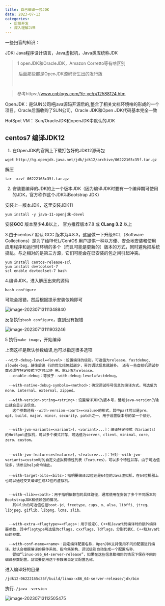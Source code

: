 ```yaml
---
title: 自己编译一套JDK
date: 2023-07-13
categories: 
  - 后端开发
  - 深入理解JVM
---
```


一些扫盲的知识：

JDK: Java程序设计语言，Java虚拟机，Java类库统称JDK

> 1 openJDK和OracleJDK，Amazon Corretto等有啥区别
>
> ​	后面那些都是OpenJDK源码衍生出的发行版
>
> ​	

> 参考https://www.cnblogs.com/Ye-ye/p/12588124.htm

OpenJDK：是SUN公司吧java源码开源后的,整合了相关文档环境啥的形成的一个项目。Oracle后面收购了SUN公司，Oracle JDK和Open JDK代码基本完全一致

HotSpot VM： Sun/OracleJDK和openJDK中默认的JDK

## centos7  编译JDK12

1. 在OpenJDK的官网上下载打包好的JDK12源码包

`wget http://hg.openjdk.java.net/jdk/jdk12/archive/06222165c35f.tar.gz`

解压

`tar -xzvf 06222165c35f.tar.gz`

2. 安装要编译的JDK的上一个版本JDK（因为编译JDK时要有一个编译期可使用的JDK，官方称作这个JDK叫Bootstrap JDK）

安装上一版本JDK，这里安装JDK11

```
yum install -y java-11-openjdk-devel
```

安装**GCC** 版本至少**4.8**以上， 官方推荐版本7.8 或 **CLang 3.2** 以上

3.由于centos7 默认 GCC 版本为4.8.3，这里做一下升级SCL（Software Collections）是为了给RHEL/CentOS 用户提供一种以方便、安全地安装和使用应用程序和运行时环境的多个（而且可能是更新的）版本的方式，同时避免把系统搞乱。与之相对的是第三方源，它们可能会在已安装的包之间引起冲突。

~~~shell
yum install centos-release-scl
yum install devtoolset-7
scl enable devtoolset-7 bash
~~~

4.编译JDK，进入解压出来的源码

`bash configure`

可能会报错，然后根据提示安装依赖即可

![image-20230713111348840](https://typora-1309665611.cos.ap-nanjing.myqcloud.com/typora/image-20230713111348840.png)

反复执行`bash configure`，直到没有报错

![image-20230713111903246](https://typora-1309665611.cos.ap-nanjing.myqcloud.com/typora/image-20230713111903246.png)



5 执行`make image`，开始编译

上面这样是默认参数编译,也可以指定很多选项

~~~shell
--with-debug-level=<level>：设置编译的级别，可选值为release、fastdebug、slowde-bug，越往后进 行的优化措施就越少，带的调试信息就越多。　还有一些虚拟机调试参数必须在特定模式下才可以使 用。默认值为release。
　--enable-debug：等效于--with-debug-level=fastdebug。 
 
　--with-native-debug-symbols=<method>：确定调试符号信息的编译方式，可选值为none、internal、external、zipped。
 
　--with-version-string=<string>：设置编译JDK的版本号，譬如java-version的输出就会显示该信息。
　　这个参数还有--with-version-<part>=<value>的形式，其中part可以是pre、opt、build、major、minor、security、patch之一，用于设置版本号的某一个部分。
 

　--with-jvm-variants=<variant>[，<variant>...]：编译特定模式（Variants）的HotSpot虚拟机，可以多个模式并存，可选值为server、client、minimal、core、zero、custom。

　
　--with-jvm-features=<feature>[，<feature>...]：针对--with-jvm-variants=custom时的自定义虚拟机特性列表（Features），可以多个特性并存，由于可选值较多，请参见help命令输出。
　
　--with-target-bits=<bits>：指明要编译32位还是64位的Java虚拟机，在64位机器上也可以通过交叉编译生成32位的虚拟机。
 

　--with-<lib>=<path>：用于指明依赖包的具体路径，通常使用在安装了多个不同版本的BootstrapJDK和依赖包的情况。
　　其中lib的可选值包括boot-jd、freetype、cups、x、alsa、libffi、jtreg、libjpeg、giflib、libpng、lcms、zlib。
 

　--with-extra-<flagtype>=<flags>：用于设定C、C++和Java代码编译时的额外编译器参数，其中flagtype可选值为cflags、cxxflags、ldflags，分别代表C、C++和Java代码的参数。
 
　--with-conf-name=<name>：指定编译配置名称，OpenJDK支持使用不同的配置进行编译，默认会根据编译的操作系统、指令集架构、调试级别自动生成一个配置名称，
　　譬如“linux-x86_64-server-release”，如果在这些信息都相同的情况下保存不同的编译参数配置，就需要使用这个参数来自定义配置名称。
~~~

进入编译好的目录

`/jdk12-06222165c35f/build/linux-x86_64-server-release/jdk/bin`

执行`./java -version`

![image-20230713112505475](https://typora-1309665611.cos.ap-nanjing.myqcloud.com/typora/image-20230713112505475.png)